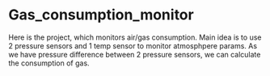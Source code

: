# Gas_consumption_monitor
Here is the project, which monitors air/gas consumption. Main idea is to use 2 pressure sensors and 1 temp sensor to monitor atmosphpere params. As we have pressure difference between 2 pressure sensors, we can calculate the consumption of gas.
